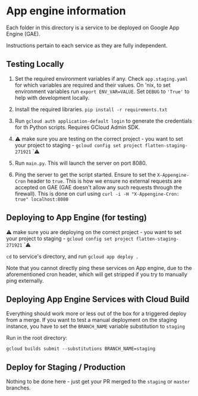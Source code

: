 # App engine information

Each folder in this directory is a service to be deployed on Google App Engine (GAE).

Instructions pertain to each service as they are fully independent.

## Testing Locally

1. Set the required environment variables if any. Check `app.staging.yaml` for which variables are required and their values.
On 'nix, to set environment variables run `export ENV_VAR=VALUE`. Set `DEBUG` to `'True'` to help with development locally.

2. Install the required libraries.
   `pip install -r requirements.txt`
   
3. Run `gcloud auth application-default login` to generate the credentials for th Python scripts. Requires GCloud Admin SDK.

4. :warning: make sure you are testing on the correct project - you want to set your project to staging - `gcloud config set project flatten-staging-271921` `:warning:

5. Run `main.py`. This will launch the server on port 8080.

6. Ping the server to get the script started. Ensure to set the `X-Appengine-Cron` header to `true`. This is how we ensure no external requests are accepted on GAE (GAE doesn't allow any such requests through the firewall). This is done on curl using `curl -i -H "X-Appengine-Cron: true" localhost:8080`

## Deploying to App Engine (for testing)

:warning: make sure you are deploying on the correct project - you want to set your project to staging - `gcloud config set project flatten-staging-271921` `:warning:

`cd` to service's directory, and run `gcloud app deploy .`

Note that you cannot directly ping these services on App engine, due to the aforementioned cron header, which will get stripped if you try to manually ping externally.

## Deploying App Engine Services with Cloud Build

Everything should work more or less out of the box for a triggered deploy from a merge.
If you want to test a manual deployment on the staging instance, you have to set the `BRANCH_NAME` variable substitution to `staging` 

Run in the root directory: 

`gcloud builds submit --substitutions BRANCH_NAME=staging`

## Deploy for Staging / Production

Nothing to be done here - just get your PR merged to the `staging` or `master` branches.